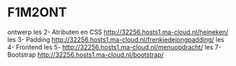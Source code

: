 # F1M2ONT
ontwerp
les 2- Atributen en CSS http://32256.hosts1.ma-cloud.nl/heineken/
les 3- Padding http://32256.hosts1.ma-cloud.nl/frenkiedejongpadding/
les 4- Frontend
les 5- http://32256.hosts1.ma-cloud.nl/menuopdracht/
les 7- Bootstrap http://32256.hosts1.ma-cloud.nl/bootstrap/

